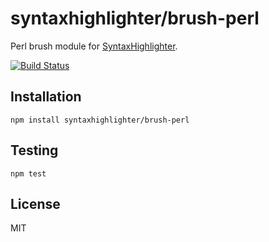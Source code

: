 # syntaxhighlighter/brush-perl

Perl brush module for [SyntaxHighlighter](https://github.com/syntaxhighlighter).

[![Build Status](https://travis-ci.org/alexgorbatchev/brush-perl.svg)](https://travis-ci.org/alexgorbatchev/brush-perl)

## Installation

    npm install syntaxhighlighter/brush-perl

## Testing

    npm test

## License

MIT
